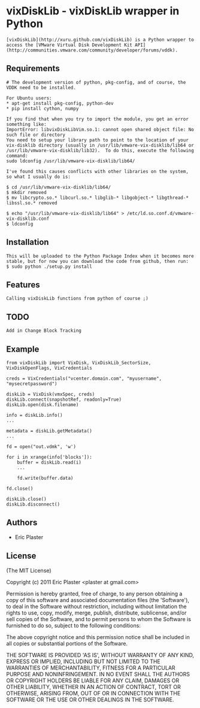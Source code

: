 
# vixDiskLib - vixDiskLib wrapper in Python

    [vixDiskLib](http://xuru.github.com/vixDiskLib) is a Python wrapper to access the [VMware Virtual Disk Development Kit API](http://communities.vmware.com/community/developer/forums/vddk).

## Requirements
    # The development version of python, pkg-config, and of course, the VDDK need to be installed.
  
    For Ubuntu users:
    * apt-get install pkg-config, python-dev
    * pip install cython, numpy
  
    If you find that when you try to import the module, you get an error something like:
    ImportError: libvixDiskLibVim.so.1: cannot open shared object file: No such file or directory
    You need to setup your library path to point to the location of your vix-disklib directory (usually in /usr/lib/vmware-vix-disklib/lib64 or /usr/lib/vmware-vix-disklib/lib32).  To do this, execute the following command:
    sudo ldconfig /usr/lib/vmware-vix-disklib/lib64/
  
    I've found this causes conflicts with other libraries on the system, so what I usually do is:
  
    $ cd /usr/lib/vmware-vix-disklib/lib64/
    $ mkdir removed
    $ mv libcrypto.so.* libcurl.so.* libglib-* libgobject-* libgthread-* libssl.so.* removed
  
    $ echo "/usr/lib/vmware-vix-disklib/lib64" > /etc/ld.so.conf.d/vmware-vix-disklib.conf
    $ ldconfig
  
## Installation
    This will be uploaded to the Python Package Index when it becomes more stable, but for now you can download the code from github, then run:
    $ sudo python ./setup.py install
  
## Features
    Calling vixDiskLib functions from python of course ;)

## TODO
    Add in Change Block Tracking
    
## Example
    from vixDiskLib import VixDisk, VixDiskLib_SectorSize, VixDiskOpenFlags, VixCredentials
    
    creds = VixCredentials("vcenter.domain.com", "myusername", "mysecretpassword")
    
    diskLib = VixDisk(vmxSpec, creds)
    diskLib.connect(snapshotRef, readonly=True)
    diskLib.open(disk.filename)

    info = diskLib.info()
    ...
    
    metadata = diskLib.getMetadata()
    ...
    
    fd = open("out.vdmk", 'w')
    
    for i in xrange(info['blocks']):
        buffer = diskLib.read(i)
        ...
        
        fd.write(buffer.data)
    
    fd.close()
    
    diskLib.close()
    diskLib.disconnect()

## Authors

  * Eric Plaster


## License 

(The MIT License)

Copyright (c) 2011 Eric Plaster &lt;plaster at gmail.com&gt;

Permission is hereby granted, free of charge, to any person obtaining
a copy of this software and associated documentation files (the
'Software'), to deal in the Software without restriction, including
without limitation the rights to use, copy, modify, merge, publish,
distribute, sublicense, and/or sell copies of the Software, and to
permit persons to whom the Software is furnished to do so, subject to
the following conditions:

The above copyright notice and this permission notice shall be
included in all copies or substantial portions of the Software.

THE SOFTWARE IS PROVIDED 'AS IS', WITHOUT WARRANTY OF ANY KIND,
EXPRESS OR IMPLIED, INCLUDING BUT NOT LIMITED TO THE WARRANTIES OF
MERCHANTABILITY, FITNESS FOR A PARTICULAR PURPOSE AND NONINFRINGEMENT.
IN NO EVENT SHALL THE AUTHORS OR COPYRIGHT HOLDERS BE LIABLE FOR ANY
CLAIM, DAMAGES OR OTHER LIABILITY, WHETHER IN AN ACTION OF CONTRACT,
TORT OR OTHERWISE, ARISING FROM, OUT OF OR IN CONNECTION WITH THE
SOFTWARE OR THE USE OR OTHER DEALINGS IN THE SOFTWARE.